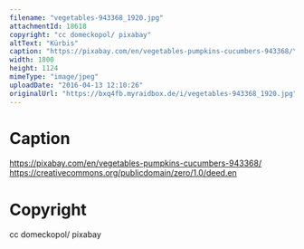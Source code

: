 ```yaml
---
filename: "vegetables-943368_1920.jpg"
attachmentId: 18618
copyright: "cc domeckopol/ pixabay"
altText: "Kürbis"
caption: "https://pixabay.com/en/vegetables-pumpkins-cucumbers-943368/\nhttps://creativecommons.org/publicdomain/zero/1.0/deed.en"
width: 1800
height: 1124
mimeType: "image/jpeg"
uploadDate: "2016-04-13 12:10:26"
originalUrl: "https://bxq4fb.myraidbox.de/i/vegetables-943368_1920.jpg"
---
```


# Caption

https://pixabay.com/en/vegetables-pumpkins-cucumbers-943368/
https://creativecommons.org/publicdomain/zero/1.0/deed.en

# Copyright

cc domeckopol/ pixabay
